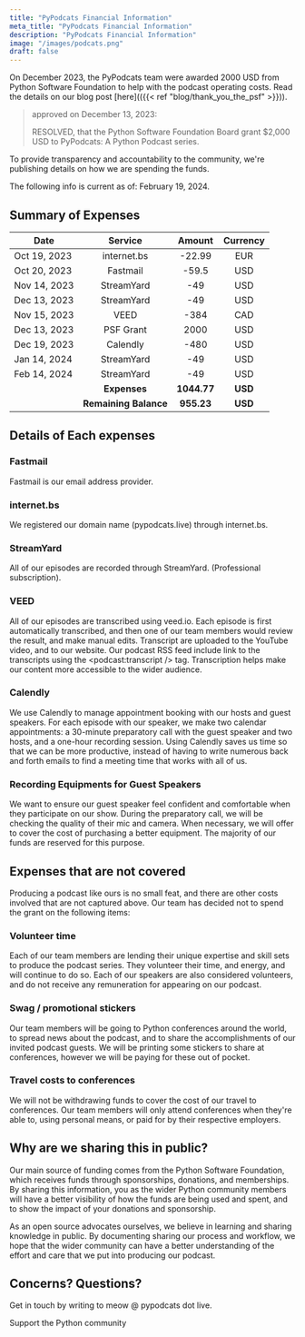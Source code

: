 ```yaml
---
title: "PyPodcats Financial Information"
meta_title: "PyPodcats Financial Information"
description: "PyPodcats Financial Information"
image: "/images/podcats.png"
draft: false
---
```



On December 2023, the PyPodcats team were awarded 2000 USD from Python Software Foundation to help with the
podcast operating costs. Read the details on our blog post [here](({{< ref "blog/thank_you_the_psf" >}})).


> approved on December 13, 2023:
> 
> RESOLVED, that the Python Software Foundation Board grant $2,000 USD to PyPodcats: A Python Podcast series.


To provide transparency and accountability to the community, we're publishing details on how we are spending the funds.

The following info is current as of: February 19, 2024.

## Summary of Expenses

| Date         |        Service        |   Amount    | Currency |
|--------------|:---------------------:|:-----------:|:--------:|
| Oct 19, 2023 |      internet.bs      |   -22.99    |   EUR    |
| Oct 20, 2023 |       Fastmail        |    -59.5    |   USD    |
| Nov 14, 2023 |      StreamYard       |     -49     |   USD    |
| Dec 13, 2023 |      StreamYard       |     -49     |   USD    |
| Nov 15, 2023 |         VEED          |    -384     |   CAD    |
| Dec 13, 2023 |       PSF Grant       |    2000     |   USD    |
| Dec 19, 2023 |       Calendly        |    -480     |   USD    |
| Jan 14, 2024 |      StreamYard       |     -49     |   USD    |
| Feb 14, 2024 |      StreamYard       |     -49     |   USD    |
|              |     **Expenses**      | **1044.77** | **USD**  |
|              | **Remaining Balance** | **955.23**  | **USD**  |

## Details of Each expenses

### Fastmail

Fastmail is our email address provider.

### internet.bs

We registered our domain name (pypodcats.live) through internet.bs.

### StreamYard

All of our episodes are recorded through StreamYard. (Professional subscription).

### VEED

All of our episodes are transcribed using veed.io. Each episode is first automatically transcribed, and then one of our team
members would review the result, and make manual edits. Transcript are uploaded to the YouTube video, and to our website.
Our podcast RSS feed include link to the transcripts using the <podcast:transcript /> tag. Transcription helps make
our content more accessible to the wider audience.

### Calendly

We use Calendly to manage appointment booking with our hosts and guest speakers. For each episode with our speaker,
we make two calendar appointments: a 30-minute preparatory call with the guest speaker and two hosts,
and a one-hour recording session. Using Calendly saves us time so that we can be more productive, instead of having to
write numerous back and forth emails to find a meeting time that works with all of us.

### Recording Equipments for Guest Speakers

We want to ensure our guest speaker feel confident and comfortable when they participate on our show. During the preparatory call,
we will be checking the quality of their mic and camera. When necessary, we will offer to cover the cost of
purchasing a better equipment. The majority of our funds are reserved for this purpose.

## Expenses that are not covered

Producing a podcast like ours is no small feat, and there are other costs involved that are not captured above.
Our team has decided not to spend the grant on the following items:

### Volunteer time

Each of our team members are lending their unique expertise and skill sets to produce the podcast series. They volunteer
their time, and energy, and will continue to do so.
Each of our speakers are also considered volunteers, and do not receive any remuneration for appearing on our podcast.

### Swag / promotional stickers

Our team members will be going to Python conferences around the world, to spread news about the podcast, and to share the accomplishments
of our invited podcast guests. We will be printing some stickers to share at conferences, however we will be paying for these out of pocket.

### Travel costs to conferences

We will not be withdrawing funds to cover the cost of our travel to conferences. Our team members will only attend conferences
when they're able to, using personal means, or paid for by their respective employers.

## Why are we sharing this in public?

Our main source of funding comes from the Python Software Foundation, which receives funds through sponsorships, donations, and
memberships. By sharing this information, you as the wider Python community members will have a better visibility of how
the funds are being used and spent, and to show the impact of your donations and sponsorship.

As an open source advocates ourselves, we believe in learning and sharing knowledge in public.
By documenting sharing our process and workflow, we hope that the wider community
can have a better understanding of the effort and care that we put into producing our podcast.


## Concerns? Questions?

Get in touch by writing to meow @ pypodcats dot live.

Support the Python community
